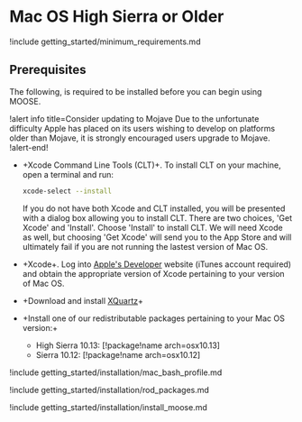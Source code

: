 # Mac OS High Sierra or Older

!include getting_started/minimum_requirements.md

## Prerequisites

The following, is required to be installed before you can begin using MOOSE.

!alert info title=Consider updating to Mojave
Due to the unfortunate difficulty Apple has placed on its users wishing to develop on platforms older than Mojave, it is strongly encouraged users upgrade to Mojave.
!alert-end!

- +Xcode Command Line Tools (CLT)+. To install CLT on your machine, open a terminal and run:

  ```bash
  xcode-select --install
  ```

  If you do not have both Xcode and CLT installed, you will be presented with a dialog box allowing you to install CLT. There are two choices, 'Get Xcode' and 'Install'. Choose 'Install' to install CLT. We will need Xcode as well, but choosing 'Get Xcode' will send you to the App Store and will ultimately fail if you are not running the lastest version of Mac OS.

- +Xcode+. Log into [Apple's Developer](https://developer.apple.com/downloads/more) website (iTunes account required) and obtain the appropriate version of Xcode pertaining to your version of Mac OS.

- +Download and install [XQuartz](https://www.xquartz.org/)+

- +Install one of our redistributable packages pertaining to your Mac OS version:+

  - High Sierra 10.13: [!package!name arch=osx10.13]
  - Sierra 10.12: [!package!name arch=osx10.12]

!include getting_started/installation/mac_bash_profile.md

!include getting_started/installation/rod_packages.md

!include getting_started/installation/install_moose.md
